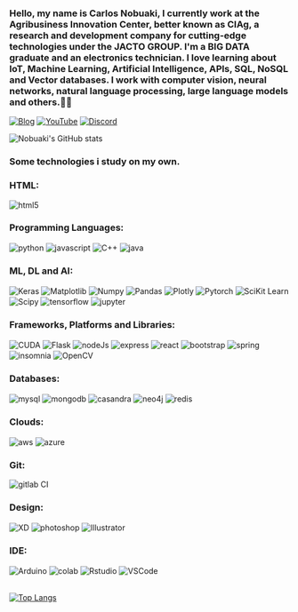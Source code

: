 
### Hello, my name is Carlos Nobuaki, I currently work at the Agribusiness Innovation Center, better known as CIAg, a research and development company for cutting-edge technologies under the JACTO GROUP. I'm a BIG DATA graduate and an electronics technician. I love learning about IoT, Machine Learning, Artificial Intelligence, APIs, SQL, NoSQL and Vector databases. I work with computer vision, neural networks, natural language processing, large language models and others.👨‍💻

[![Blog](https://img.shields.io/website-up-down-green-red/http/monip.org.svg)](https://arrendamentoonline.com.br)
[![YouTube](https://img.shields.io/badge/YouTube-FF0000?style=for-the-badge&logo=youtube&logoColor=white)](https://www.youtube.com/channel/UCnObIFxwnfFdx2Mq2KLpwRw)
[![Discord](https://img.shields.io/badge/Discord-7289DA?style=for-the-badge&logo=discord&logoColor=white)](https://discord.com/channels/951552049991004230/951552049991004234)


![Nobuaki's GitHub stats](https://github-readme-stats.vercel.app/api?username=CarlosNobuaki&show_icons=true&theme=tokyonight)

### Some technologies i study on my own.
### HTML:

<div style ="display: inline_block">
    <img align="center" alt="html5" src="https://img.shields.io/badge/HTML5-E34F26?style=for-the-badge&logo=html5&logoColor=white">
</div>

### Programming Languages:
<div style ="display: inline_block">
    <img align="center" alt="python" src="https://img.shields.io/badge/Python-3776AB?style=for-the-badge&logo=python&logoColor=white">
    <img align="center" alt="javascript" src="https://img.shields.io/badge/JavaScript-F7DF1E?style=for-the-badge&logo=javascript&logoColor=black">   
    <img align="center" alt="C++" src="https://img.shields.io/badge/C%2B%2B-00599C?style=for-the-badge&logo=c%2B%2B&logoColor=white">    
    <img align="center" alt="java" src="https://img.shields.io/badge/Java-ED8B00?style=for-the-badge&logo=java&logoColor=white">  
</div>

### ML, DL and AI:
<div style ="display: inline_block">
    <img align="center" alt="Keras" src="https://img.shields.io/badge/Keras-%23D00000.svg?style=for-the-badge&logo=Keras&logoColor=white">
    <img align="center" alt="Matplotlib" src="https://img.shields.io/badge/Matplotlib-%23ffffff.svg?style=for-the-badge&logo=Matplotlib&logoColor=black">
    <img align="center" alt="Numpy" src="https://img.shields.io/badge/numpy-%23013243.svg?style=for-the-badge&logo=numpy&logoColor=white">
    <img align="center" alt="Pandas" src="https://img.shields.io/badge/pandas-%23150458.svg?style=for-the-badge&logo=pandas&logoColor=white">
    <img align="center" alt="Plotly" src="https://img.shields.io/badge/Plotly-%233F4F75.svg?style=for-the-badge&logo=plotly&logoColor=white">
    <img align="center" alt="Pytorch" src="https://img.shields.io/badge/PyTorch-%23EE4C2C.svg?style=for-the-badge&logo=PyTorch&logoColor=white">
    <img align="center" alt="SciKit Learn" src="scikit-learn](https://img.shields.io/badge/scikit--learn-%23F7931E.svg?style=for-the-badge&logo=scikit-learn&logoColor=white">
    <img align="center" alt="Scipy" src="https://img.shields.io/badge/SciPy-%230C55A5.svg?style=for-the-badge&logo=scipy&logoColor=%white">
    <img align="center" alt="tensorflow" src="https://img.shields.io/badge/TensorFlow-FF6F00?style=for-the-badge&logo=tensorflow&logoColor=white">
    <img align="center" alt="jupyter" src="https://img.shields.io/badge/Made%20with-Jupyter-orange?style=for-the-badge&logo=Jupyter">
</div>

### Frameworks, Platforms and Libraries:

<div style ="display: inline_block">  
    <img align="center" alt="CUDA" src="https://img.shields.io/badge/cuda-000000.svg?style=for-the-badge&logo=nVIDIA&logoColor=green">
    <img align="center" alt="Flask" src="https://img.shields.io/badge/flask-%23000.svg?style=for-the-badge&logo=flask&logoColor=white">
    <img align="center" alt="nodeJs" src="https://img.shields.io/badge/Node.js-43853D?style=for-the-badge&logo=node.js&logoColor=white">    
    <img align="center" alt="express" src="https://img.shields.io/badge/Express.js-404D59?style=for-the-badge">
    <img align="center" alt="react" src="https://img.shields.io/badge/React-20232A?style=for-the-badge&logo=react&logoColor=61DAFB">
    <img align="center" alt="bootstrap" src="https://img.shields.io/badge/Bootstrap-563D7C?style=for-the-badge&logo=bootstrap&logoColor=white">
    <img align="center" alt="spring" src="https://img.shields.io/badge/Spring-6DB33F?style=for-the-badge&logo=spring&logoColor=white">
    <img align="center" alt="insomnia" src="https://img.shields.io/badge/Insomnia-black?style=for-the-badge&logo=insomnia&logoColor=5849BE">
     <img align="center" alt="OpenCV" src="https://img.shields.io/badge/opencv-%23white.svg?style=for-the-badge&logo=opencv&logoColor=white">
    
</div>

### Databases:
<div style ="display: inline_block"> 
    <img align="center" alt="mysql" src="https://img.shields.io/badge/MySQL-00000F?style=for-the-badge&logo=mysql&logoColor=white">
    <img align="center" alt="mongodb" src="https://img.shields.io/badge/MongoDB-4EA94B?style=for-the-badge&logo=mongodb&logoColor=white">       
    <img align="center" alt="casandra" src="https://img.shields.io/badge/Cassandra-1287B1?style=for-the-badge&logo=apache%20cassandra&logoColor=white">
    <img align="center" alt="neo4j" src="https://img.shields.io/badge/Neo4j-018bff?style=for-the-badge&logo=neo4j&logoColor=white">
    <img align="center" alt="redis" src="https://img.shields.io/badge/redis-%23DD0031.svg?&style=for-the-badge&logo=redis&logoColor=white">   
</div>

### Clouds:
<div style ="display: inline_block">
    <img align="center" alt="aws" src="https://img.shields.io/badge/AWS-%23FF9900.svg?style=for-the-badge&logo=amazon-aws&logoColor=white">
     <img align="center" alt="azure" src="https://img.shields.io/badge/Microsoft_Azure-0089D6?style=for-the-badge&logo=microsoft-azure&logoColor=white">
</div>

### Git:
<div style ="display: inline_block">
    <img align="center" alt="gitlab CI" src="https://img.shields.io/badge/gitlab%20ci-%23181717.svg?style=for-the-badge&logo=gitlab&logoColor=white">

### Design:
<div style ="display: inline_block">
    <img align="center" alt="XD" src="https://img.shields.io/badge/Adobe%20XD-470137?style=for-the-badge&logo=Adobe%20XD&logoColor=#FF61F6">
    <img align="center" alt="photoshop" src="https://img.shields.io/badge/Adobe%20Photoshop-31A8FF?style=for-the-badge&logo=Adobe%20Photoshop&logoColor=black">
    <img align="center" alt="Illustrator" src="https://img.shields.io/badge/Adobe%20Illustrator-FF9A00?style=for-the-badge&logo=adobe%20illustrator&logoColor=white">
</div>

### IDE:
<div style ="display: inline_block">
    <img align="center" alt="Arduino" src="https://img.shields.io/badge/Arduino_IDE-00979D?style=for-the-badge&logo=arduino&logoColor=white">
    <img align="center" alt="colab" src="https://img.shields.io/badge/Colab-F9AB00?style=for-the-badge&logo=googlecolab&color=525252">
    <img align="center" alt="Rstudio" src="https://img.shields.io/badge/RStudio-75AADB?style=for-the-badge&logo=RStudio&logoColor=white">
    <img align="center" alt="VSCode" src="https://img.shields.io/badge/Visual_Studio_Code-0078D4?style=for-the-badge&logo=visual%20studio%20code&logoColor=white">
</div></br>

[![Top Langs](https://github-readme-stats.vercel.app/api/top-langs/?username=CarlosNobuaki)](https://github.com/anuraghazra/github-readme-stats)


